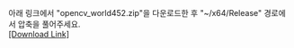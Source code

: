 아래 링크에서 "opencv_world452.zip"을 다운로드한 후 "~/x64/Release" 경로에서 압축을 풀어주세요.<br/>
[[Download Link]](https://drive.google.com/file/d/10RWyJAu3W6V-hL1G0tceRuq2cav9cC1z/view?usp=share_link, "opencv_world452")
